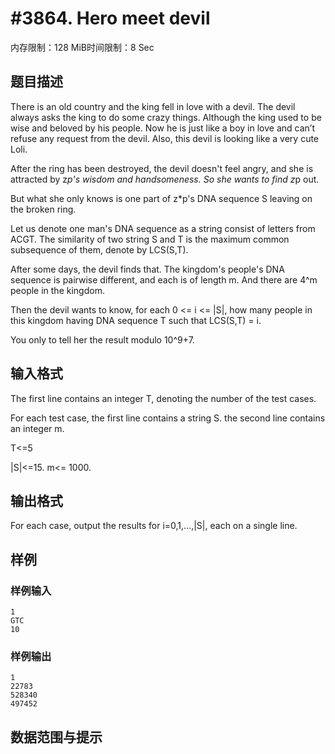 # #3864. Hero meet devil

内存限制：128 MiB时间限制：8 Sec

## 题目描述

There is an old country and the king fell in love with a devil. The devil always asks the king to do some crazy things. Although the king used to be wise and beloved by his people. Now he is just like a boy in love and can&rsquo;t refuse any request from the devil. Also, this devil is looking like a very cute Loli.

After the ring has been destroyed, the devil doesn't feel angry, and she is attracted by z*p's wisdom and handsomeness. So she wants to find z*p out.

But what she only knows is one part of z*p's DNA sequence S leaving on the broken ring.

Let us denote one man's DNA sequence as a string consist of letters from ACGT. The similarity of two string S and T is the maximum common subsequence of them, denote by LCS(S,T).

After some days, the devil finds that. The kingdom's people's DNA sequence is pairwise different, and each is of length m. And there are 4^m people in the kingdom.

Then the devil wants to know, for each 0 <= i <= |S|, how many people in this kingdom having DNA sequence T such that LCS(S,T) = i.

You only to tell her the result modulo 10^9+7.

## 输入格式

The first line contains an integer T, denoting the number of the test cases.

For each test case, the first line contains a string S. the second line contains an integer m.

T<=5

|S|<=15. m<= 1000.

## 输出格式

For each case, output the results for i=0,1,...,|S|, each on a single line.

## 样例

### 样例输入

    
    1
    GTC
    10
    

### 样例输出

    
    1
    22783
    528340
    497452
    
    

## 数据范围与提示
